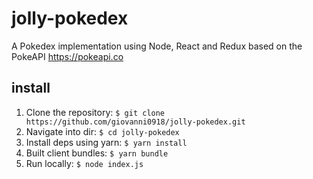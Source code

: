 # jolly-pokedex
A Pokedex implementation using Node, React and Redux based on the PokeAPI https://pokeapi.co

## install

1. Clone the repository: `$ git clone https://github.com/giovanni0918/jolly-pokedex.git`
2. Navigate into dir: `$ cd jolly-pokedex`
3. Install deps using yarn: `$ yarn install`
4. Built client bundles: `$ yarn bundle`
4. Run locally: `$ node index.js`

